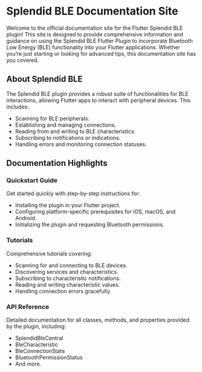 # Splendid BLE Documentation Site

Welcome to the official documentation site for the Flutter Splendid BLE plugin! This site is
designed to provide comprehensive information and guidance on using the Splendid BLE Flutter Plugin
to incorporate Bluetooth Low Energy (BLE) functionality into your Flutter applications. Whether
you’re just starting or looking for advanced tips, this documentation site has you covered.

## About Splendid BLE

The Splendid BLE plugin provides a robust suite of functionalities for BLE interactions, allowing
Flutter apps to interact with peripheral devices. This includes:

- Scanning for BLE peripherals.
- Establishing and managing connections.
- Reading from and writing to BLE characteristics.
- Subscribing to notifications or indications.
- Handling errors and monitoring connection statuses.

## Documentation Highlights

### Quickstart Guide

Get started quickly with step-by-step instructions for:

- Installing the plugin in your Flutter project.
- Configuring platform-specific prerequisites for iOS, macOS, and Android.
- Initializing the plugin and requesting Bluetooth permissions.

### Tutorials

Comprehensive tutorials covering:

- Scanning for and connecting to BLE devices.
- Discovering services and characteristics.
- Subscribing to characteristic notifications.
- Reading and writing characteristic values.
- Handling connection errors gracefully.

### API Reference

Detailed documentation for all classes, methods, and properties provided by the plugin, including:

- SplendidBleCentral
- BleCharacteristic
- BleConnectionState
- BluetoothPermissionStatus
- And more.
